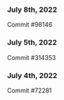 ### July 8th, 2022

Commit #98146

### July 5th, 2022

Commit #314353


### July 4th, 2022

Commit #72281

